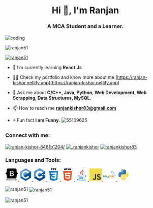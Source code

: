 <h1 align="center">Hi 👋, I'm Ranjan</h1>
<h3 align="center">A MCA Student and a Learner.</h3>
<img align = "center" alt="coding" width="1000" padding-down="10ox" src="https://i.pinimg.com/originals/e1/f3/41/e1f3413bf5036045713341394f617225.gif">

<p align="left"> <img src="https://komarev.com/ghpvc/?username=ranjan51&label=Profile%20views&color=0e75b6&style=flat" alt="ranjan51" /> </p>

<p align="left"> <a href="https://github.com/ryo-ma/github-profile-trophy"><img src="https://github-profile-trophy.vercel.app/?username=ranjan51" alt="ranjan51" /></a> </p>

- 🌱 I’m currently learning **React.Js**

- 👨‍💻 Check my portfolio and know more about me [https://ranjan-kishor.netlify.app](https://ranjan-kishor.netlify.app)

- 💬 Ask me about **C/C++, Java, Python, Web Development, Web Scrapping, Data Structures, MySQL.**

- 📫 How to reach me **ranjankishor83@gmail.com**

- ⚡ Fun fact **I am Funny.**
![55109625](https://github.com/ranjan51/ranjan51/assets/73476296/da7b8d42-6167-43e0-bc50-502829b6e471)

<h3 align="left">Connect with me:</h3>
<p align="left">
<a href="https://linkedin.com/in/ranjan-kishor-8481b1204/" target="blank"><img align="center" src="https://raw.githubusercontent.com/rahuldkjain/github-profile-readme-generator/master/src/images/icons/Social/linked-in-alt.svg" alt="ranjan-kishor-8481b1204/" height="30" width="40" /></a>
<a href="https://instagram.com/_ranjankishor" target="blank"><img align="center" src="https://raw.githubusercontent.com/rahuldkjain/github-profile-readme-generator/master/src/images/icons/Social/instagram.svg" alt="_ranjankishor" height="30" width="40" /></a>
<a href="https://www.hackerrank.com/ranjankishor83" target="blank"><img align="center" src="https://raw.githubusercontent.com/rahuldkjain/github-profile-readme-generator/master/src/images/icons/Social/hackerrank.svg" alt="ranjankishor83" height="30" width="40" /></a>
</p>

<h3 align="left">Languages and Tools:</h3>
<p align="left"> <a href="https://getbootstrap.com" target="_blank" rel="noreferrer"> <img src="https://raw.githubusercontent.com/devicons/devicon/master/icons/bootstrap/bootstrap-plain-wordmark.svg" alt="bootstrap" width="40" height="40"/> </a> <a href="https://www.cprogramming.com/" target="_blank" rel="noreferrer"> <img src="https://raw.githubusercontent.com/devicons/devicon/master/icons/c/c-original.svg" alt="c" width="40" height="40"/> </a> <a href="https://www.w3schools.com/cpp/" target="_blank" rel="noreferrer"> <img src="https://raw.githubusercontent.com/devicons/devicon/master/icons/cplusplus/cplusplus-original.svg" alt="cplusplus" width="40" height="40"/> </a> <a href="https://www.w3schools.com/css/" target="_blank" rel="noreferrer"> <img src="https://raw.githubusercontent.com/devicons/devicon/master/icons/css3/css3-original-wordmark.svg" alt="css3" width="40" height="40"/> </a> <a href="https://www.w3.org/html/" target="_blank" rel="noreferrer"> <img src="https://raw.githubusercontent.com/devicons/devicon/master/icons/html5/html5-original-wordmark.svg" alt="html5" width="40" height="40"/> </a> <a href="https://www.java.com" target="_blank" rel="noreferrer"> <img src="https://raw.githubusercontent.com/devicons/devicon/master/icons/java/java-original.svg" alt="java" width="40" height="40"/> </a> <a href="https://developer.mozilla.org/en-US/docs/Web/JavaScript" target="_blank" rel="noreferrer"> <img src="https://raw.githubusercontent.com/devicons/devicon/master/icons/javascript/javascript-original.svg" alt="javascript" width="40" height="40"/> </a> <a href="https://www.mysql.com/" target="_blank" rel="noreferrer"> <img src="https://raw.githubusercontent.com/devicons/devicon/master/icons/mysql/mysql-original-wordmark.svg" alt="mysql" width="40" height="40"/> </a> <a href="https://www.python.org" target="_blank" rel="noreferrer"> <img src="https://raw.githubusercontent.com/devicons/devicon/master/icons/python/python-original.svg" alt="python" width="40" height="40"/> </a> </p>

<p><img align="left" src="https://github-readme-stats.vercel.app/api/top-langs?username=ranjan51&show_icons=true&locale=en&layout=compact" alt="ranjan51" /></p>

<p>&nbsp;<img align="center" src="https://github-readme-stats.vercel.app/api?username=ranjan51&show_icons=true&locale=en" alt="ranjan51" /></p>

<p><img align="center" src="https://github-readme-streak-stats.herokuapp.com/?user=ranjan51&" alt="ranjan51" /></p>
